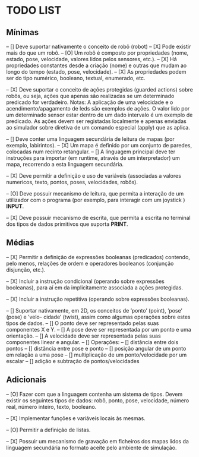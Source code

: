 # TODO LIST

## Mínimas

– [] Deve suportar nativamente o conceito de robô (robot)
    – [X] Pode existir mais do que um robô.
    – [O] Um robô é composto por propriedades (nome, estado, pose, velocidade, valores lidos pelos sensores, etc.).
    – [X] Há propriedades constantes desde a criação (nome) e outras que mudam ao longo do tempo (estado, pose, velocidade).
    – [X] As propriedades podem ser do tipo numérico, booleano, textual, enumerado, etc.

– [X] Deve suportar o conceito de ações protegidas (guarded actions) sobre robôs, ou seja, ações que apenas são realizadas se um determinado predicado for verdadeiro.
Notas: A aplicação de uma velocidade e o acendimento/apagamento de leds são exemplos de ações. O valor lido por um determinado sensor estar dentro de um dado intervalo é um
exemplo de predicado. As ações devem ser registadas localmente e apenas enviadas ao simulador sobre diretiva de um comando especial (apply) que as aplica.

– [] Deve conter uma linguagem secundária de leitura de mapas (por exemplo, labirintos).
    – [X] Um mapa é definido por um conjunto de paredes, colocadas num recinto retangular.
    – [] A linguagem principal deve ter instruções para importar (em runtime, através de um interpretador) um mapa, recorrendo a esta linguagem secundária.

– [X] Deve permitir a definição e uso de variáveis (associadas a valores numericos, texto, pontos, poses, velocidades, robôs).

– [O] Deve possuir mecanismo de leitura, que permita a interação de um utilizador com o  programa (por exemplo, para interagir com um joystick ) **INPUT**.

– [X] Deve possuir mecanismo de escrita, que permita a escrita no terminal dos tipos de dados primitivos que suporta **PRINT**.

## Médias

– [X] Permitir a definição de expressões booleanas (predicados) contendo, pelo menos, relações de ordem e operadores booleanos (conjunção disjunção, etc.).

– [X] Incluir a instrução condicional (operando sobre expressões booleanas), para aí em da implicitamente associada a ações protegidas.

– [X] Incluir a instrução repetitiva (operando sobre expressões booleanas).

– [] Suportar nativamente, em 2D, os conceitos de ’ponto’ (point), ’pose’ (pose) e ’velo-
cidade’ (twist), assim como algumas operações sobre estes tipos de dados.
    – [] O ponto deve ser representado pelas suas componentes X e Y.
    – [] A pose deve ser representada por um ponto e uma orientação.
    – [] A velocidade deve ser representada pelas suas componentes linear e angular.
    – [] Operações:
        – [] distância entre dois pontos
        – [] distância entre pose e ponto
        – [] posição angular de um ponto em relação a uma pose
        – [] multiplicação de um ponto/velocidade por um escalar
        – [] adição e subtração de pontos/velocidades 

## Adicionais

– [O] Fazer com que a linguagem contenha um sistema de tipos. Devem existir os seguintes tipos de dados: robô, ponto, pose, velocidade, número real, número inteiro, texto, booleano.

– [X] Implementar funções e variáveis locais às mesmas.

– [O] Permitir a definição de listas.

– [X] Possuir um mecanismo de gravação em ficheiros dos mapas lidos da linguagem secundária no formato aceite pelo ambiente de simulação.
